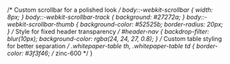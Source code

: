 /* Custom scrollbar for a polished look */
body::-webkit-scrollbar {
    width: 8px;
}
body::-webkit-scrollbar-track {
    background: #27272a;
}
body::-webkit-scrollbar-thumb {
    background-color: #52525b;
    border-radius: 20px;
}
/* Style for fixed header transparency */
#header-nav {
    backdrop-filter: blur(10px);
    background-color: rgba(24, 24, 27, 0.8);
}
/* Custom table styling for better separation */
.whitepaper-table th, .whitepaper-table td {
    border-color: #3f3f46; /* zinc-600 */
}
